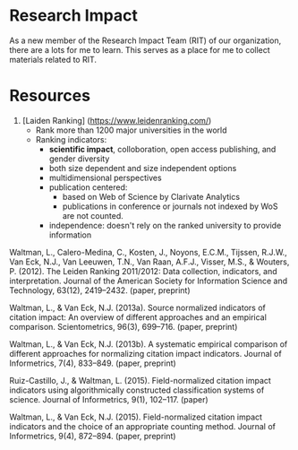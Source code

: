 # Research Impact

As a new member of the Research Impact Team (RIT) of our organization, there are a lots for me to learn. This serves as a place for me to collect
materials related to RIT.

# Resources

1. [Laiden Ranking] (https://www.leidenranking.com/)
    - Rank more than 1200 major universities in the world
    - Ranking indicators: 
        - **scientific impact**, colloboration, open access publishing, and gender diversity
        - both size dependent and size independent options
        - multidimensional perspectives
        - publication centered: 
            - based on Web of Science by Clarivate Analytics
            - publications in conference or journals not indexed by WoS are not counted.
        - independence: doesn't rely on the ranked university to provide information


Waltman, L., Calero-Medina, C., Kosten, J., Noyons, E.C.M., Tijssen, R.J.W., Van Eck, N.J., Van Leeuwen, T.N., Van Raan, A.F.J., Visser, M.S., & Wouters, P. (2012). The Leiden Ranking 2011/2012: Data collection, indicators, and interpretation. Journal of the American Society for Information Science and Technology, 63(12), 2419–2432. (paper, preprint)

Waltman, L., & Van Eck, N.J. (2013a). Source normalized indicators of citation impact: An overview of different approaches and an empirical comparison. Scientometrics, 96(3), 699–716. (paper, preprint)

Waltman, L., & Van Eck, N.J. (2013b). A systematic empirical comparison of different approaches for normalizing citation impact indicators. Journal of Informetrics, 7(4), 833–849. (paper, preprint)

Ruiz-Castillo, J., & Waltman, L. (2015). Field-normalized citation impact indicators using algorithmically constructed classification systems of science. Journal of Informetrics, 9(1), 102–117. (paper)

Waltman, L., & Van Eck, N.J. (2015). Field-normalized citation impact indicators and the choice of an appropriate counting method. Journal of Informetrics, 9(4), 872–894. (paper, preprint)
